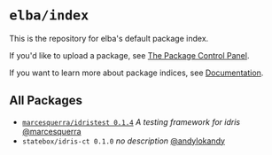 # `elba/index`

This is the repository for elba's default package index.

If you'd like to upload a package, see [The Package Control Panel](https://github.com/elba/index/issues/2).

If you want to learn more about package indices, see [Documentation](https://elba.readthedocs.io/en/latest/reference/indices.html).

## All Packages

- [`marcesquerra/idristest 0.1.4`](https://github.com/marcesquerra/IdrisTest) *A testing framework for idris* [@marcesquerra](https://github.com/marcesquerra)
- `statebox/idris-ct 0.1.0` *no description* [@andylokandy](https://github.com/andylokandy)


